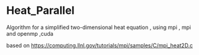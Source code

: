 # Heat_Parallel

Algorithm for a simplified two-dimensional heat equation , using mpi , mpi and openmp ,cuda


based on https://computing.llnl.gov/tutorials/mpi/samples/C/mpi_heat2D.c
